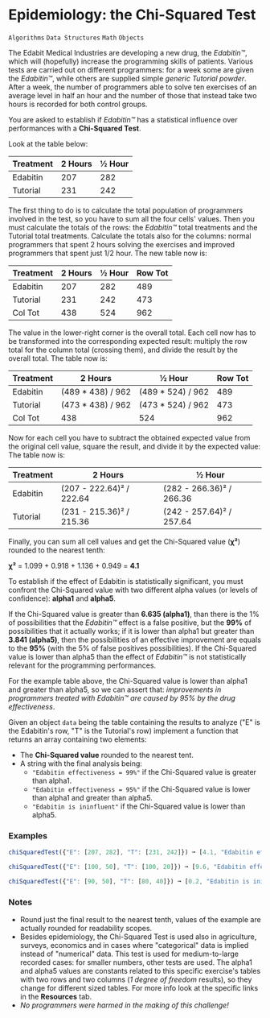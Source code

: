 # Epidemiology: the Chi-Squared Test

`Algorithms` `Data Structures` `Math` `Objects`

The Edabit Medical Industries are developing a new drug, the _Edabitin™_, which will (hopefully) increase the programming skills of patients. Various tests are carried out on different programmers: for a week some are given the _Edabitin™_, while others are supplied simple _generic Tutorial powder_. After a week, the number of programmers able to solve ten exercises of an average level in half an hour and the number of those that instead take two hours is recorded for both control groups.

You are asked to establish if _Edabitin™_ has a statistical influence over performances with a **Chi-Squared Test**.

Look at the table below:

| Treatment | 2 Hours | ½ Hour |
| --------- | ------- | ------ |
| Edabitin  | 207     | 282    |
| Tutorial  | 231     | 242    |

The first thing to do is to calculate the total population of programmers involved in the test, so you have to sum all the four cells' values. Then you must calculate the totals of the rows: the _Edabitin™_ total treatments and the Tutorial total treatments. Calculate the totals also for the columns: normal programmers that spent 2 hours solving the exercises and improved programmers that spent just 1/2 hour. The new table now is:

| Treatment | 2 Hours | ½ Hour | Row Tot |
| --------- | ------- | ------ | ------- |
| Edabitin  | 207     | 282    | 489     |
| Tutorial  | 231     | 242    | 473     |
| Col Tot   | 438     | 524    | 962     |

The value in the lower-right corner is the overall total. Each cell now has to be transformed into the corresponding expected result: multiply the row total for the column total (crossing them), and divide the result by the overall total. The table now is:

| Treatment | 2 Hours            | ½ Hour             | Row Tot |
| --------- | ------------------ | ------------------ | ------- |
| Edabitin  | (489 \* 438) / 962 | (489 \* 524) / 962 | 489     |
| Tutorial  | (473 \* 438) / 962 | (473 \* 524) / 962 | 473     |
| Col Tot   | 438                | 524                | 962     |

Now for each cell you have to subtract the obtained expected value from the original cell value, square the result, and divide it by the expected value: The table now is:

| Treatment | 2 Hours                  | ½ Hour                   |
| --------- | ------------------------ | ------------------------ |
| Edabitin  | (207 - 222.64)² / 222.64 | (282 - 266.36)² / 266.36 |
| Tutorial  | (231 - 215.36)² / 215.36 | (242 - 257.64)² / 257.64 |

Finally, you can sum all cell values and get the Chi-Squared value (**χ²**) rounded to the nearest tenth:

**χ²** = 1.099 + 0.918 + 1.136 + 0.949 = **4.1**

To establish if the effect of Edabitin is statistically significant, you must confront the Chi-Squared value with two different alpha values (or levels of confidence): **alpha1** and **alpha5**.

If the Chi-Squared value is greater than **6.635 (alpha1)**, than there is the 1% of possibilities that the _Edabitin™_ effect is a false positive, but the **99%** of possibilities that it actually works; if it is lower than alpha1 but greater than **3.841 (alpha5)**, then the possibilities of an effective improvement are equals to the **95%** (with the 5% of false positives possibilities). If the Chi-Squared value is lower than alpha5 than the effect of _Edabitin™_ is not statistically relevant for the programming performances.

For the example table above, the Chi-Squared value is lower than alpha1 and greater than alpha5, so we can assert that: _improvements in programmers treated with Edabitin™ are caused by 95% by the drug effectiveness_.

Given an object `data` being the table containing the results to analyze ("E" is the Edabitin's row, "T" is the Tutorial's row) implement a function that returns an array containing two elements:

- The **Chi-Squared value** rounded to the nearest tent.
- A string with the final analysis being:
  - `"Edabitin effectiveness = 99%"` if the Chi-Squared value is greater than alpha1.
  - `"Edabitin effectiveness = 95%"` if the Chi-Squared value is lower than alpha1 and greater than alpha5.
  - `"Edabitin is ininfluent"` if the Chi-Squared value is lower than alpha5.

### Examples

```js
chiSquaredTest({"E": [207, 282], "T": [231, 242]}) ➞ [4.1, "Edabitin effectiveness = 95%"]

chiSquaredTest({"E": [100, 50], "T": [100, 20]}) ➞ [9.6, "Edabitin effectiveness = 99%"]

chiSquaredTest({"E": [90, 50], "T": [80, 40]}) ➞ [0.2, "Edabitin is ininfluent"]
```

### Notes

- Round just the final result to the nearest tenth, values of the example are actually rounded for readability scopes.
- Besides epidemiology, the Chi-Squared Test is used also in agriculture, surveys, economics and in cases where "categorical" data is implied instead of "numerical" data. This test is used for medium-to-large recorded cases: for smaller numbers, other tests are used. The alpha1 and alpha5 values are constants related to this specific exercise's tables with two rows and two columns (_1 degree of freedom_ results), so they change for different sized tables. For more info look at the specific links in the **Resources** tab.
- _No programmers were harmed in the making of this challenge!_
